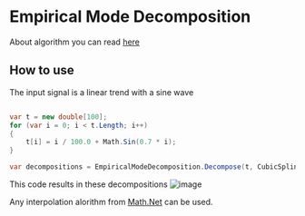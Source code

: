 # Empirical Mode Decomposition

About algorithm you can read [here](https://en.wikipedia.org/wiki/Hilbert%E2%80%93Huang_transform#Empirical_mode_decomposition_2)

## How to use

The input signal is a linear trend with a sine wave

```csharp

var t = new double[100];
for (var i = 0; i < t.Length; i++)
{
    t[i] = i / 100.0 + Math.Sin(0.7 * i);
}

var decompositions = EmpiricalModeDecomposition.Decompose(t, CubicSpline.InterpolatePchipSorted, 1);

```
This code results in these decompositions
![image](https://github.com/kenoma/empirical-mode-decomposition/assets/6205671/c6c12be3-2296-48fc-861b-e384f60c34a9)


Any interpolation alorithm from [Math.Net](https://numerics.mathdotnet.com/api/MathNet.Numerics/Interpolate.htm) can be used.


